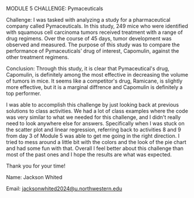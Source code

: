 MODULE 5 CHALLENGE: Pymaceuticals


Challenge: I was tasked with analyzing a study for a pharmaceutical company called Pymaceuticals. In this study, 249 mice who were identified with squamous cell carcinoma tumors received treatment with a range of drug regimens. Over the course of 45 days, tumor development was observed and measured. The purpose of this study was to compare the performance of Pymaceuticals’ drug of interest, Capomulin, against the other treatment regimens.

Conclusion: Through this study, it is clear that Pymaceutical's drug, Capomulin, is definitely among the most effective in decreasing the volume of tumors in mice. It seems like a competitor's drug, Ramicane, is slightly more effective, but it is a marginal diffrence and Capomulin is definitely a top performer. 

I was able to accomplish this challenge by just looking back at previous solutions to class activities. We had a lot of class examples where the code was very similar to what we needed for this challenge, and I didn't really need to look anywhere else for answers. Specifically when I was stuck on the scatter plot and linear regression, referring back to  activities 8 and 9 from day 3 of Module 5 was able to get me going in the right direction. I tried to mess around a little bit with the colors and the look of the pie chart and had some fun with that. Overall I feel better about this challenge than most of the past ones and I hope the results are what was expected.  

Thank you for your time! 


Name: Jackson Whited 

Email: jacksonwhited2024@u.northwestern.edu
